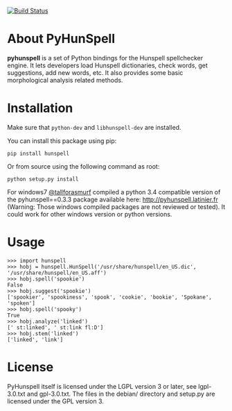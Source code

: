 [![Build Status](https://travis-ci.org/blatinier/pyhunspell.png)](https://travis-ci.org/blatinier/pyhunspell)

# About PyHunSpell

**pyhunspell** is a set of Python bindings for the Hunspell spellchecker
engine. It lets developers load Hunspell dictionaries, check words, get
suggestions, add new words, etc. It also provides some basic morphological
analysis related methods.

# Installation

Make sure that `python-dev` and `libhunspell-dev` are installed.

You can install this package using pip:

```
pip install hunspell
```

Or from source using the following command as root:

```
python setup.py install
```

For windows7 [@tallforasmurf](https://github.com/tallforasmurf) compiled a python 3.4 compatible version of the pyhunspell==0.3.3 package available here: http://pyhunspell.latinier.fr
(Warning: Those windows compiled packages are not reviewed or tested). It could work for other windows version or python versions.

# Usage
```
>>> import hunspell
>>> hobj = hunspell.HunSpell('/usr/share/hunspell/en_US.dic', '/usr/share/hunspell/en_US.aff')
>>> hobj.spell('spookie')
False
>>> hobj.suggest('spookie')
['spookier', 'spookiness', 'spook', 'cookie', 'bookie', 'Spokane', 'spoken']
>>> hobj.spell('spooky')
True
>>> hobj.analyze('linked')
[' st:linked', ' st:link fl:D']
>>> hobj.stem('linked')
['linked', 'link']
```

# License

PyHunspell itself is licensed under the LGPL version 3 or later, see
lgpl-3.0.txt and gpl-3.0.txt. The files in the debian/ directory and setup.py
are licensed under the GPL version 3.
